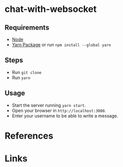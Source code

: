 # chat-with-websocket
## Requirements
- [Node](https://nodejs.org/en/download/)
- [Yarn Package](https://classic.yarnpkg.com/lang/en/docs/install/#windows-stable) or run `npm install --global yarn`
## Steps
- Run `git clone `
- Run `yarn`
## Usage
- Start the server running `yarn start`.
- Open your browser in `http://localhost:3000`.
- Enter your username to be able to write a message.

# References 
# Links
